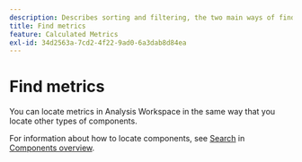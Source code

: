 ```yaml
---
description: Describes sorting and filtering, the two main ways of finding your metrics.
title: Find metrics
feature: Calculated Metrics
exl-id: 34d2563a-7cd2-4f22-9ad0-6a3dab8d84ea
---
```

# Find metrics

You can locate metrics in Analysis Workspace in the same way that you locate other types of components.

For information about how to locate components, see [Search](/help/components/overview.md#search) in [Components overview](/help/components/overview.md).

